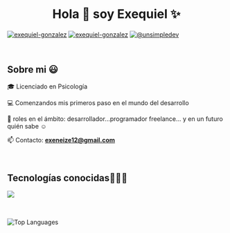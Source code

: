 <h1 align="center">Hola 👋  soy Exequiel ✨ </h1> 

<p align="left">
<a href="www.linkedin.com/in/exequiel-gonzalez1" target="blank"><img align="center" src="https://img.shields.io/badge/LinkedIn-0077B5?style=for-the-badge&logo=linkedin&logoColor=white" alt="exequiel-gonzalez"/></a>
<a href="https://www.facebook.com/exequiel.gonzalez.5602728" target="blank"><img align="center" src="https://img.shields.io/badge/Facebook-1877F2?style=for-the-badge&logo=facebook&logoColor=white" alt="exequiel-gonzalez"  /></a>
<a href = "exeneize12@gmail.com" target="blank"><img align="center" src="https://img.shields.io/badge/Gmail-D14836?style=for-the-badge&logo=gmail&logoColor=white" alt="@unsimpledev"  /></a>
  </p>
<br>
<h2>Sobre mi 😃</h2>
<!--Intro start-->

<p align="left">
🎓 Licenciado en Psicología

💻 Comenzandos mis primeros paso en el mundo del desarrollo

📝 roles en el ámbito: desarrollador...programador freelance... y en un futuro quién sabe ☺️

📫 Contacto: **exeneize12@gmail.com**
<!--Intro end-->
  </p>
<br>
<h2 >Tecnologías conocidas👨🏻‍💻</h2>
<!--tech stack icons-->
<p align="left">
  <a href="https://skillicons.dev">
    <img src="https://skillicons.dev/icons?i=androidstudio,php,css,html,js,nodejs,mysql,sqlite,git,github,vscode,bash" />
  </a>
</p>
<br>
<br>
<img src="https://github-readme-stats.vercel.app/api/top-langs/?username=ExequielDW&theme=blue-green" alt="Top Languages">

